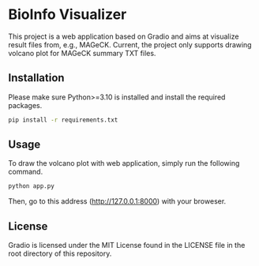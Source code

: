 # BioInfo Visualizer

This project is a web application based on Gradio and aims at visualize result files from, e.g., MAGeCK. Current, the project only supports drawing volcano plot for MAGeCK summary TXT files.

## Installation

Please make sure Python>=3.10 is installed and install the required packages.

```bash
pip install -r requirements.txt
```

## Usage

To draw the volcano plot with web application, simply run the following command.

```bash
python app.py
```

Then, go to this address (http://127.0.0.1:8000) with your broweser. 

## License

Gradio is licensed under the MIT License found in the LICENSE file in the root directory of this repository.
